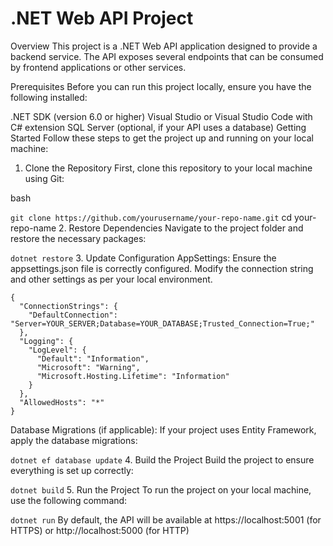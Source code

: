 # .NET Web API Project
Overview
This project is a .NET Web API application designed to provide a backend service. The API exposes several endpoints that can be consumed by frontend applications or other services.

Prerequisites
Before you can run this project locally, ensure you have the following installed:

.NET SDK (version 6.0 or higher)
Visual Studio or Visual Studio Code with C# extension
SQL Server (optional, if your API uses a database)
Getting Started
Follow these steps to get the project up and running on your local machine:

1. Clone the Repository
First, clone this repository to your local machine using Git:

bash

```git clone https://github.com/yourusername/your-repo-name.git```
cd your-repo-name
2. Restore Dependencies
Navigate to the project folder and restore the necessary packages:


```dotnet restore```
3. Update Configuration
AppSettings: Ensure the appsettings.json file is correctly configured. Modify the connection string and other settings as per your local environment.

```
{
  "ConnectionStrings": {
    "DefaultConnection": "Server=YOUR_SERVER;Database=YOUR_DATABASE;Trusted_Connection=True;"
  },
  "Logging": {
    "LogLevel": {
      "Default": "Information",
      "Microsoft": "Warning",
      "Microsoft.Hosting.Lifetime": "Information"
    }
  },
  "AllowedHosts": "*"
}
```
Database Migrations (if applicable): If your project uses Entity Framework, apply the database migrations:

```dotnet ef database update```
4. Build the Project
Build the project to ensure everything is set up correctly:

```dotnet build```
5. Run the Project
To run the project on your local machine, use the following command:

```dotnet run```
By default, the API will be available at https://localhost:5001 (for HTTPS) or http://localhost:5000 (for HTTP)

